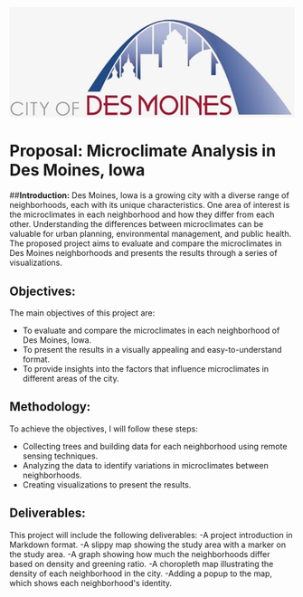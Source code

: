 

![desmoines](desmoines.jpeg)
# __Proposal: Microclimate Analysis in Des Moines, Iowa__

##__Introduction:__
Des Moines, Iowa is a growing city with a diverse range of neighborhoods, each with its unique characteristics. One area of interest is the microclimates in each neighborhood and how they differ from each other. Understanding the differences between microclimates can be valuable for urban planning, environmental management, and public health. The proposed project aims to evaluate and compare the microclimates in Des Moines neighborhoods and presents the results through a series of visualizations.

## __Objectives:__
The main objectives of this project are:
- To evaluate and compare the microclimates in each neighborhood of Des Moines, Iowa.
- To present the results in a visually appealing and easy-to-understand format.
- To provide insights into the factors that influence microclimates in different areas of the city.

## __Methodology:__
To achieve the objectives, I will follow these steps:

- Collecting trees and building data for each neighborhood using remote sensing techniques.
- Analyzing the data to identify variations in microclimates between neighborhoods.
- Creating visualizations to present the results.
## __Deliverables:__

This project will include the following deliverables:
-A project introduction in Markdown format.
-A slippy map showing the study area with a marker on the study area.
-A graph showing how much the neighborhoods differ based on density and greening ratio.
-A choropleth map illustrating the density of each neighborhood in the city.
-Adding a popup to the map, which shows each neighborhood's identity.



